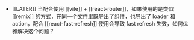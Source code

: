- [[LATER]] 当配合使用 [[vite]] + [[react-router]]，如果使用的是类似 [[remix]] 的方式，在同一个文件里既导出了组件，也导出了 loader 和 action，配合 [[react-fast-refresh]] 使用会导致 fast refresh 失效，如何优雅解决这个问题？
